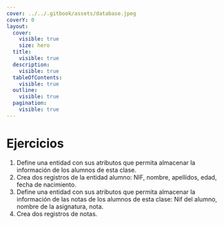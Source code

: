 ```yaml
---
cover: ../../.gitbook/assets/database.jpeg
coverY: 0
layout:
  cover:
    visible: true
    size: hero
  title:
    visible: true
  description:
    visible: true
  tableOfContents:
    visible: true
  outline:
    visible: true
  pagination:
    visible: true
---
```


# Ejercicios

1. Define una entidad con sus atributos que permita almacenar la información de los alumnos de esta clase.
2. Crea dos registros de la entidad alumno: NIF, nombre, apellidos, edad, fecha de nacimiento.
3. Define una entidad con sus atributos que permita almacenar la información de las notas de los alumnos de esta clase: Nif del alumno, nombre de la asignatura, nota.
4. Crea dos registros de notas.
